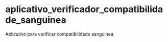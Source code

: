 # aplicativo_verificador_compatibilidade_sanguinea
Aplicativo para verificar compatibilidade sanguinea

